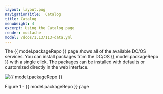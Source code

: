 ```yaml
---
layout: layout.pug
navigationTitle:  Catalog
title: Catalog
menuWeight: 4
excerpt: Using the Catalog page
render: mustache
model: /dcos/1.13/113-data.yml
---
```


The {{ model.packageRepo }} page shows all of the available DC/OS services. You can install packages from the DC/OS {{ model.packageRepo }} with a single click. The packages can be installed with defaults or customized directly in the web interface.

![{{ model.packageRepo }}](/1.13/img/GUI-Catalog-Main_View-1_12.png)

Figure 1 - {{ model.packageRepo }} page


